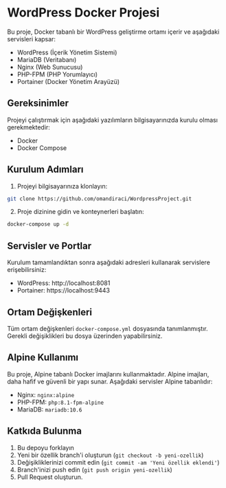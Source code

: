 # WordPress Docker Projesi

Bu proje, Docker tabanlı bir WordPress geliştirme ortamı içerir ve aşağıdaki servisleri kapsar:

- WordPress (İçerik Yönetim Sistemi)
- MariaDB (Veritabanı)
- Nginx (Web Sunucusu)
- PHP-FPM (PHP Yorumlayıcı)
- Portainer (Docker Yönetim Arayüzü)

## Gereksinimler

Projeyi çalıştırmak için aşağıdaki yazılımların bilgisayarınızda kurulu olması gerekmektedir:

- Docker
- Docker Compose

## Kurulum Adımları

1. Projeyi bilgisayarınıza klonlayın:
```bash
git clone https://github.com/omandiraci/WordpressProject.git
```

2. Proje dizinine gidin ve konteynerleri başlatın:
```bash
docker-compose up -d
```

## Servisler ve Portlar

Kurulum tamamlandıktan sonra aşağıdaki adresleri kullanarak servislere erişebilirsiniz:

- WordPress: http://localhost:8081
- Portainer: https://localhost:9443

## Ortam Değişkenleri

Tüm ortam değişkenleri `docker-compose.yml` dosyasında tanımlanmıştır. Gerekli değişiklikleri bu dosya üzerinden yapabilirsiniz.

## Alpine Kullanımı

Bu proje, Alpine tabanlı Docker imajlarını kullanmaktadır. Alpine imajları, daha hafif ve güvenli bir yapı sunar. Aşağıdaki servisler Alpine tabanlıdır:

- Nginx: `nginx:alpine`
- PHP-FPM: `php:8.1-fpm-alpine`
- MariaDB: `mariadb:10.6`

## Katkıda Bulunma

1. Bu depoyu forklayın
2. Yeni bir özellik branch'i oluşturun (`git checkout -b yeni-ozellik`)
3. Değişikliklerinizi commit edin (`git commit -am 'Yeni özellik eklendi'`)
4. Branch'inizi push edin (`git push origin yeni-ozellik`)
5. Pull Request oluşturun.
